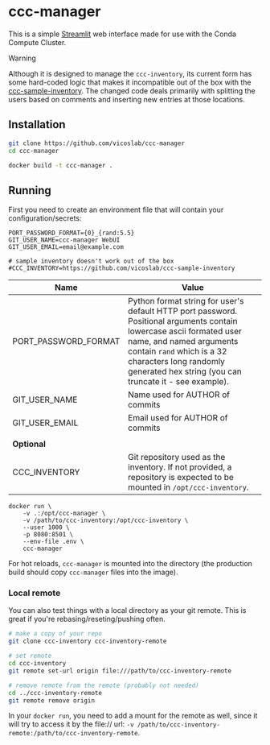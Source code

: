 # ccc-manager
This is a simple [Streamlit](https://streamlit.io/) web interface made for use with the Conda Compute Cluster.

> [!WARNING]
> Although it is designed to manage the `ccc-inventory`, its current form has some hard-coded logic that makes it incompatible out of the box with the [ccc-sample-inventory](https://github.com/vicoslab/ccc-sample-inventory). The changed code deals primarily with splitting the users based on comments and inserting new entries at those locations.

## Installation
```bash
git clone https://github.com/vicoslab/ccc-manager
cd ccc-manager

docker build -t ccc-manager .
```

## Running
First you need to create an environment file that will contain your configuration/secrets:
```
PORT_PASSWORD_FORMAT={0}_{rand:5.5}
GIT_USER_NAME=ccc-manager WebUI
GIT_USER_EMAIL=email@example.com

# sample inventory doesn't work out of the box
#CCC_INVENTORY=https://github.com/vicoslab/ccc-sample-inventory
```

| Name | Value |
|------|-------|
| PORT_PASSWORD_FORMAT | Python format string for user's default HTTP port password. Positional arguments contain lowercase ascii formated user name, and named arguments contain `rand` which is a 32 characters long randomly generated hex string (you can truncate it - see example). |
| GIT_USER_NAME | Name used for AUTHOR of commits |
| GIT_USER_EMAIL | Email used for AUTHOR of commits |
|||
|**Optional**||
| CCC_INVENTORY | Git repository used as the inventory. If not provided, a repository is expected to be mounted in `/opt/ccc-inventory`.|

```
docker run \
    -v .:/opt/ccc-manager \
    -v /path/to/ccc-inventory:/opt/ccc-inventory \
    --user 1000 \
    -p 8080:8501 \
    --env-file .env \
    ccc-manager
```
For hot reloads, `ccc-manager` is mounted into the directory (the production build should copy `ccc-manager` files into the image).

### Local remote
You can also test things with a local directory as your git remote. This is great if you're rebasing/reseting/pushing often.

```bash
# make a copy of your repo
git clone ccc-inventory ccc-inventory-remote

# set remote 
cd ccc-inventory
git remote set-url origin file:///path/to/ccc-inventory-remote

# remove remote from the remote (probably not needed)
cd ../ccc-inventory-remote
git remote remove origin
```

In your `docker run`, you need to add a mount for the remote as well, since it will try to access it by the file:// url: `-v /path/to/ccc-inventory-remote:/path/to/ccc-inventory-remote`.
